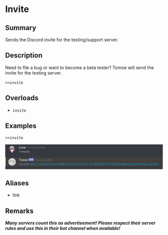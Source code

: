 # Invite
## Summary
Sends the Discord invite for the testing/support server.

## Description
Need to file a bug or want to become a beta tester? Tomoe will send the invite for the testing server.

```
>>invite
```

## Overloads
- `invite`

## Examples
```
>>invite
```
![invite.png](/docs/images/invite.png)

## Aliases
- link

## Remarks
***Many servers count this as advertisement! Please respect their server rules and use this in their bot channel when available!***